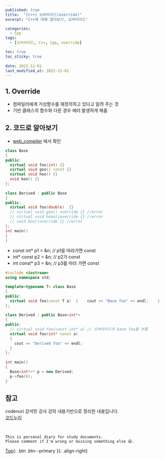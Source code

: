 ```yaml
---
published: true
title:  "[C++] 오버라이드(override)"
excerpt: "C++에 대해 알아보기, 오버라이드"

categories:
  - Cpp
tags:
  - [오버라이드, C++, Cpp, override]

toc: true
toc_sticky: true
 
date: 2022-11-01
last_modified_at: 2022-11-01
---
```


## 1. Override
- 컴파일러에게 가상함수를 재정의하고 있다고 알려 주는 것
- 기반 클래스의 함수와 다른 경우 에러 발생하게 해줌

## 2. 코드로 알아보기
- [web_compiler](https://godbolt.org/) 에서 확인

```cpp
class Base 
{ 
public: 
  virtual void foo(int) {} 
  virtual void goo() const {} 
  virtual void hoo() {} 
  void koo() {} 
}; 
  
class Derived : public Base 
{ 
public: 
  virtual void foo(double)  {} 
  // virtual void goo() override {} //error
  // virtual void hooo()override {} //error
  // void koo()override {} //error
}; 
int main() 
{ 
}
```

- const int* p1 = &n; // p1을 따라가면 const
- int* const p2 = &n; // p2가 const 
- int const* p3 = &n; // p3를 따라 가면 const 

```cpp
#include <iostream> 
using namespace std; 

template<typename T> class Base 
{ 
public: 
  virtual void foo(const T a)  {    cout << "Base foo" << endl;    } 
}; 
  
class Derived : public Base<int*> 
{ 
public: 
  // virtual void foo(const int* a) // 오버라이드라 base foo를 부름
  virtual void foo(int* const a) 
  {  
    cout << "Derived foo" << endl; 
  } 
}; 
  
int main() 
{ 
  Base<int*>* p = new Derived; 
  p->foo(0);
}
```

## 참고
codenuri 강석민 강사 강의 내용기반으로 정리한 내용입니다.  
[코드누리](https://github.com/codenuri)

<br>

    This is personal diary for study documents.
    Please comment if I'm wrong or missing something else 😄. 

[Top](#){: .btn .btn--primary }{: .align-right}